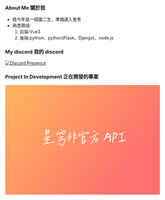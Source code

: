 ### About Me 關於我
* 我今年是一個國二生，準備邁入會考
* 熟悉領域:
  1. 前端:Vue3
  2. 後端:python、python(Flask、Django)、node.js
### My discord 我的 discord

[![Discord Presence](https://lanyard.cnrad.dev/api/503043347246743567?bg=c24f8b&idleMessage=Ihatemylife)](https://discord.com/users/503043347246743567)
### Project In Development 正在開發的專案

![Project](https://raw.githubusercontent.com/TommcyOWO/TommcyOWO/main/starrail-horizontal-A5.png)
